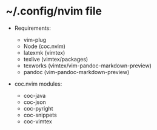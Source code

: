 # ~/.config/nvim file

- Requirements:
  - vim-plug
  - Node (coc.nvim)
  - latexmk (vimtex)
  - texlive (vimtex/packages)
  - texworks (vimtex/vim-pandoc-markdown-preview)
  - pandoc (vim-pandoc-markdown-preview)


- coc.nvim modules:
  - coc-java
  - coc-json
  - coc-pyright
  - coc-snippets
  - coc-vimtex

